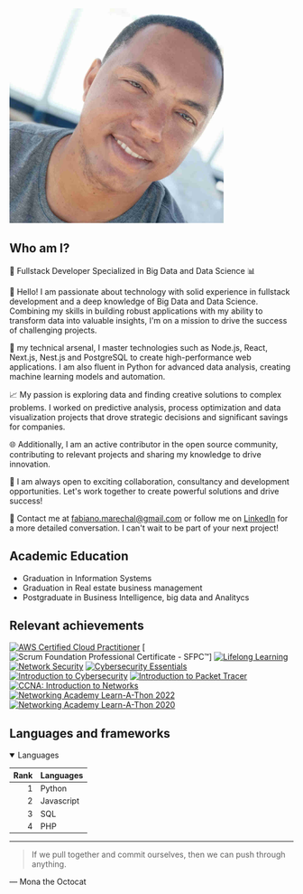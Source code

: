 <picture>
 <source media="(prefers-color-scheme: dark)" srcset="thumb.jpg">
 <source media="(prefers-color-scheme: light)" srcset="thumb.jpg">
 <img alt="Minha foto pessoal" src="thumb.jpg" width="380">
</picture>


## Who am I?

🚀 Fullstack Developer Specialized in Big Data and Data Science 📊

👋 Hello! I am passionate about technology with solid experience in fullstack development and a deep knowledge of Big Data and Data Science. Combining my skills in building robust applications with my ability to transform data into valuable insights, I'm on a mission to drive the success of challenging projects.

💼  my technical arsenal, I master technologies such as Node.js, React, Next.js, Nest.js and PostgreSQL to create high-performance web applications. I am also fluent in Python for advanced data analysis, creating machine learning models and automation.

📈 My passion is exploring data and finding creative solutions to complex problems. I worked on predictive analysis, process optimization and data visualization projects that drove strategic decisions and significant savings for companies.

🌐 Additionally, I am an active contributor in the open source community, contributing to relevant projects and sharing my knowledge to drive innovation.

💬 I am always open to exciting collaboration, consultancy and development opportunities. Let's work together to create powerful solutions and drive success!

📧 Contact me at [fabiano.marechal@gmail.com](mailto:fabiano.marechal@gmail.com) or follow me on [LinkedIn](https://www.linkedin.com/in/fabianomarechal) for a more detailed conversation. I can't wait to be part of your next project!


## Academic Education
- Graduation in Information Systems
- Graduation in Real estate business management
- Postgraduate in Business Intelligence, big data and Analitycs


## Relevant achievements
<!--START_SECTION:badges-->
[![AWS Certified Cloud Practitioner](https://images.credly.com/size/110x110/images/00634f82-b07f-4bbd-a6bb-53de397fc3a6/image.png)](http://www.credly.com/badges/acf48cf3-c2db-4b21-a1de-dde76dd0fd65 "AWS Certified Cloud Practitioner")
[![Scrum Foundation Professional Certificate - SFPC™](https://images.credly.com/size/110x110/images/3be57d7c-55de-4119-9ca9-738e20c0fae0/Scrum-Foundation-Professional-Certificate-SFPC-2021_.png)]
[![Lifelong Learning](https://images.credly.com/size/110x110/images/f5cf37e4-6ebd-4067-96a9-b26d04f51ff7/CertiProf-Badge-LLL.png)](http://www.credly.com/badges/f24d8543-8faa-45b6-a13a-02fccd4572ef "Lifelong Learning")
[![Network Security](https://images.credly.com/size/110x110/images/f7387386-553c-4be5-b3f3-077f78152f31/Network_Security.png)](http://www.credly.com/badges/9ddfbe90-dd9f-411f-bc78-18d451d78d68 "Network Security")
[![Cybersecurity Essentials](https://images.credly.com/size/110x110/images/054913b2-e271-49a2-a1a4-9bf1c1f9a404/CyberEssentials.png)](http://www.credly.com/badges/2e6a1468-50dd-441b-ac25-2d78e94d6ab1 "Cybersecurity Essentials")
[![Introduction to Cybersecurity](https://images.credly.com/size/110x110/images/af8c6b4e-fc31-47c4-8dcb-eb7a2065dc5b/I2CS__1_.png)](http://www.credly.com/badges/eaf0b4f7-1345-4068-8b29-91ea28f31ef3 "Introduction to Cybersecurity")
[![Introduction to Packet Tracer](https://images.credly.com/size/110x110/images/09b6d58c-763a-4b40-aea1-787d8f46bbcd/Intro2PT.png)](http://www.credly.com/badges/5ace79b1-8687-4409-bdcd-06a9d8cf9814 "Introduction to Packet Tracer")
[![CCNA: Introduction to Networks](https://images.credly.com/size/110x110/images/70d71df5-f3dc-4380-9b9d-f22513a70417/CCNAITN__1_.png)](http://www.credly.com/badges/f77e8d52-28c5-4b6f-b555-8ec5639942a7 "CCNA: Introduction to Networks")
[![Networking Academy Learn-A-Thon 2022](https://images.credly.com/size/110x110/images/0a00ff19-2af2-452c-b855-a00f24e577dd/image.png)](http://www.credly.com/badges/d41f695b-adde-4db4-a6f5-395aad88bb27 "Networking Academy Learn-A-Thon 2022")
[![Networking Academy Learn-A-Thon 2020](https://images.credly.com/size/110x110/images/6f20f78c-c26c-4536-9d4c-4fb60cbe4044/learnathon.png)](http://www.credly.com/badges/91e5453d-a81a-42b6-b85f-95f30e7ac7d3 "Networking Academy Learn-A-Thon 2020")
<!--END_SECTION:badges-->


## Languages and frameworks

<details open>
 <summary>Languages</summary>

| Rank | Languages |
| -----: | --------------- |
| 1     | Python |
| 2 | Javascript |
| 3 | SQL |
| 4 | PHP |
 
</details>

---
> If we pull together and commit ourselves, then we can push through anything.

— Mona the Octocat

<!---
fabianomarechal/fabianomarechal is a ✨ special ✨ repository because its `README.md` (this file) appears on your GitHub profile.
You can click the Preview link to take a look at your changes.
--->
